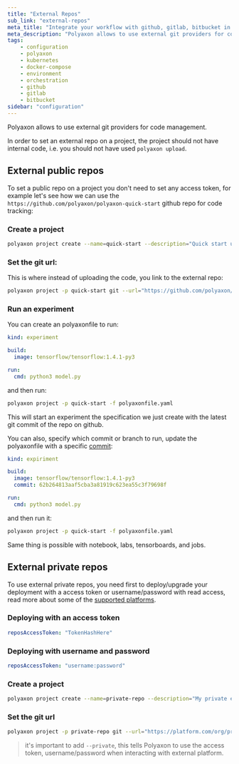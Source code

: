 ```yaml
---
title: "External Repos"
sub_link: "external-repos"
meta_title: "Integrate your workflow with github, gitlab, bitbucket in Polyaxon - Configuration"
meta_description: "Polyaxon allows to use external git providers for code management."
tags:
    - configuration
    - polyaxon
    - kubernetes
    - docker-compose
    - environment
    - orchestration
    - github
    - gitlab
    - bitbucket
sidebar: "configuration"
---
```


Polyaxon allows to use external git providers for code management. 

In order to set an external repo on a project, the project should not have internal code, i.e. you should not have used `polyaxon upload`.  

## External public repos

To set a public repo on a project you don't need to set any access token, 
for example let's see how we can use the `https://github.com/polyaxon/polyaxon-quick-start` github repo for code tracking:

### Create a project

```bash
polyaxon project create --name=quick-start --description="Quick start using an external repo."
``` 

### Set the git url:

This is where instead of uploading the code, you link to the external repo:

```bash
polyaxon project -p quick-start git --url="https://github.com/polyaxon/polyaxon-quick-start"
```

### Run an experiment


You can create an polyaxonfile to run:

```yaml
kind: experiment

build:
  image: tensorflow/tensorflow:1.4.1-py3

run:
  cmd: python3 model.py
```

and then run:

```bash
polyaxon project -p quick-start -f polyaxonfile.yaml
```

This will start an experiment the specification we just create with the latest git commit of the repo on github.

You can also, specify which commit or branch to run, update the polyaxonfile with a specific [commit](https://github.com/polyaxon/polyaxon-quick-start/commit/62b264813aaf5cba3a81919c623ea55c3f79698f):


```yaml
kind: expiriment

build:
  image: tensorflow/tensorflow:1.4.1-py3
  commit: 62b264813aaf5cba3a81919c623ea55c3f79698f

run:
  cmd: python3 model.py
```

and then run it:

```bash
polyaxon project -p quick-start -f polyaxonfile.yaml
```

Same thing is possible with notebook, labs, tensorboards, and jobs.

## External private repos

To use external private repos, you need first to deploy/upgrade your deployment with a access token or username/password with read access, 
read more about some of the [supported platforms](/integrations/scm/).


### Deploying with an access token

```yaml
reposAccessToken: "TokenHashHere"
```

### Deploying with username and password

```yaml
reposAccessToken: "username:password"
```

### Create a project

```bash
polyaxon project create --name=private-repo --description="My private external repo."
``` 

### Set the git url

```bash
polyaxon project -p private-repo git --url="https://platform.com/org/private-repo" --private
```

> it's important to add `--private`, this tells Polyaxon to use the access token, username/password when interacting with external platform.
